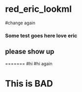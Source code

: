 # red_eric_lookml
#change again

### Some test goes here love eric
## please show up

=======
#hi
#hi again
# This is BAD

